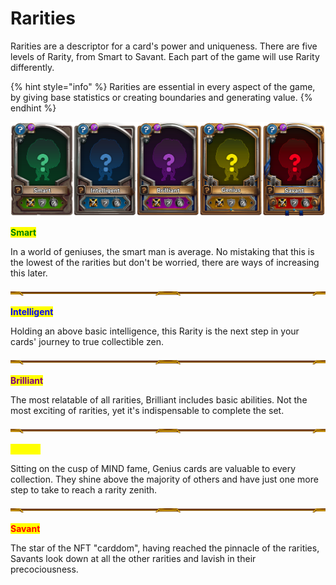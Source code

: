 # Rarities

Rarities are a descriptor for a card's power and uniqueness. There are five levels of Rarity, from Smart to Savant. Each part of the game will use Rarity differently.

{% hint style="info" %}
Rarities are essential in every aspect of the game, by giving base statistics or creating boundaries and generating value.&#x20;
{% endhint %}



![](../../../../.gitbook/assets/rarities.png)

<mark style="color:green;">**Smart**</mark>

In a world of geniuses, the smart man is average. No mistaking that this is the lowest of the rarities but don't be worried, there are ways of increasing this later.

![](../../../../.gitbook/assets/Bat.png)

<mark style="color:blue;">**Intelligent**</mark>

Holding an above basic intelligence, this Rarity is the next step in your cards' journey to true collectible zen.

![](../../../../.gitbook/assets/Bat.png)

<mark style="color:purple;">**Brilliant**</mark>

The most relatable of all rarities, Brilliant includes basic abilities. Not the most exciting of rarities, yet it's indispensable to complete the set.

![](../../../../.gitbook/assets/Bat.png)

<mark style="color:yellow;">**Genius**</mark>

Sitting on the cusp of MIND fame, Genius cards are valuable to every collection. They shine above the majority of others and have just one more step to take to reach a rarity zenith.

![](../../../../.gitbook/assets/Bat.png)

<mark style="color:red;">**Savant**</mark>

The star of the NFT "carddom", having reached the pinnacle of the rarities, Savants look down at all the other rarities and lavish in their precociousness.
